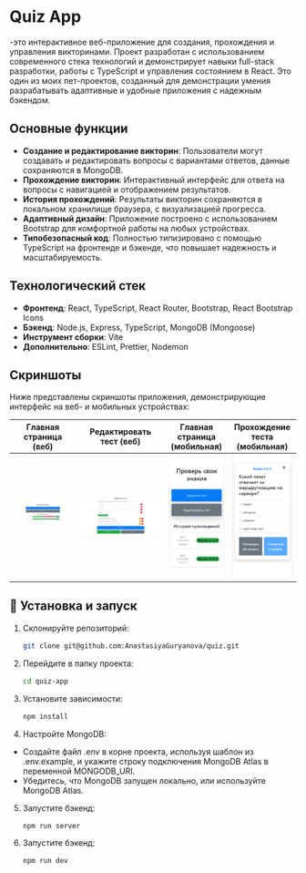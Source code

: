 # Quiz App

-это интерактивное веб-приложение для создания, прохождения и управления викторинами. Проект разработан с использованием современного стека технологий и демонстрирует навыки full-stack разработки, работы с TypeScript и управления состоянием в React. Это один из моих пет-проектов, созданный для демонстрации умения разрабатывать адаптивные и удобные приложения с надежным бэкендом.

## Основные функции

-   **Создание и редактирование викторин**: Пользователи могут создавать и редактировать вопросы с вариантами ответов, данные сохраняются в MongoDB.
-   **Прохождение викторин**: Интерактивный интерфейс для ответа на вопросы с навигацией и отображением результатов.
-   **История прохождений**: Результаты викторин сохраняются в локальном хранилище браузера, с визуализацией прогресса.
-   **Адаптивный дизайн**: Приложение построено с использованием Bootstrap для комфортной работы на любых устройствах.
-   **Типобезопасный код**: Полностью типизировано с помощью TypeScript на фронтенде и бэкенде, что повышает надежность и масштабируемость.

## Технологический стек

-   **Фронтенд**: React, TypeScript, React Router, Bootstrap, React Bootstrap Icons
-   **Бэкенд**: Node.js, Express, TypeScript, MongoDB (Mongoose)
-   **Инструмент сборки**: Vite
-   **Дополнительно**: ESLint, Prettier, Nodemon

## Скриншоты

Ниже представлены скриншоты приложения, демонстрирующие интерфейс на веб- и мобильных устройствах:

| **Главная страница (веб)**                                           | **Редактировать тест (веб)**                                           | **Главная страница (мобильная)**                                              | **Прохождение теста (мобильная)**                                                |
| -------------------------------------------------------------------- | ---------------------------------------------------------------------- | ----------------------------------------------------------------------------- | -------------------------------------------------------------------------------- |
| ![Главная страница (веб)](./screenshots/quiz-home-web.png#width=300) | ![Редактировать тест (веб)](./screenshots/quiz-edit-web.png#width=300) | ![Главная страница (мобильная)](./screenshots/quiz-home-mobile.png#width=150) | ![Прохождение теста (мобильная)](./screenshots/quiz-taking-mobile.png#width=150) |

## 🚀 Установка и запуск

1. Склонируйте репозиторий:

    ```bash
    git clone git@github.com:AnastasiyaGuryanova/quiz.git

    ```

2. Перейдите в папку проекта:

    ```bash
    cd quiz-app
    ```

3. Установите зависимости:

    ```bash
    npm install
    ```

4. Настройте MongoDB:

-   Создайте файл .env в корне проекта, используя шаблон из .env.example, и укажите строку подключения MongoDB Atlas в переменной MONGODB_URI.
-   Убедитесь, что MongoDB запущен локально, или используйте MongoDB Atlas.

5. Запустите бэкенд:

    ```bash
    npm run server
    ```

6. Запустите бэкенд:

    ```bash
    npm run dev
    ```
